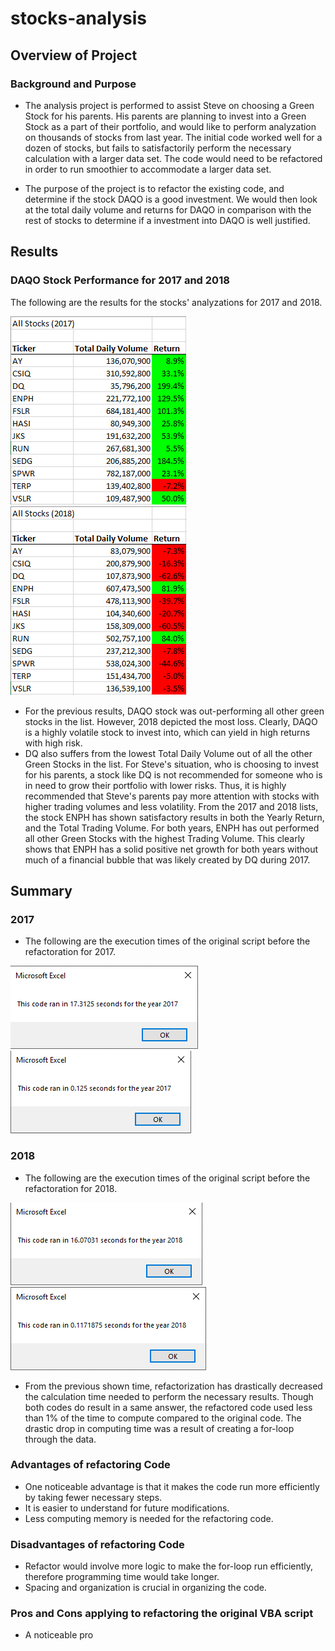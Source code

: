 # stocks-analysis

## Overview of Project

### Background and Purpose
* The analysis project is performed to assist Steve on choosing a Green Stock for his parents. His parents are planning to invest into a Green Stock as a part of their portfolio, and would like to perform analyzation on thousands of stocks from last year. The initial code worked well for a dozen of stocks, but fails to satisfactorily perform the necessary calculation with a larger data set. The code would need to be refactored in order to run smoothier to accommodate a larger data set. 

* The purpose of the project is to refactor the existing code, and determine if the stock DAQO is a good investment. We would then look at the total daily volume and returns for DAQO in comparison with the rest of stocks to determine if a investment into DAQO is well justified. 

## Results

### DAQO Stock Performance for 2017 and 2018

The following are the results for the stocks' analyzations for 2017 and 2018.

![2017_results](Resources/2017_results.png)
![2018_results](Resources/2018_results.png)

* For the previous results, DAQO stock was out-performing all other green stocks in the list. However, 2018 depicted the most loss. Clearly, DAQO is a highly volatile stock to invest into, which can yield in high returns with high risk.
* DQ also suffers from the lowest Total Daily Volume out of all the other Green Stocks in the list. For Steve's situation, who is choosing to invest for his parents, a stock like DQ is not recommended for someone who is in need to grow their portfolio with lower risks. Thus, it is highly recommended that Steve's parents pay more attention with stocks with higher trading volumes and less volatility. From the 2017 and 2018 lists, the stock ENPH has shown satisfactory results in both the Yearly Return, and the Total Trading Volume. For both years, ENPH has out performed all other Green Stocks with the highest Trading Volume. This clearly shows that ENPH has a solid positive net growth for both years without much of a financial bubble that was likely created by DQ during 2017. 

## Summary 

### 2017
* The following are the execution times of the original script before the refactoration for 2017. 


![2017_Original](Resources/2017_Original.png)
![VBA_Challenge_2017](Resources/VBA_Challenge_2017.png)

### 2018
* The following are the execution times of the original script before the refactoration for 2018. 

![2018_Original](Resources/2018_Original.png)
![VBA_Challenge_2018](Resources/VBA_Challenge_2018.png)

* From the previous shown time, refactorization has drastically decreased the calculation time needed to perform the necessary results. Though both codes do result in a same answer, the refactored code used less than 1% of the time to compute compared to the original code. The drastic drop in computing time was a result of creating a for-loop through the data. 

### Advantages of refactoring Code
* One noticeable advantage is that it makes the code run more efficiently by taking fewer necessary steps. 
* It is easier to understand for future modifications. 
* Less computing memory is needed for the refactoring code. 

### Disadvantages of refactoring Code
* Refactor would involve more logic to make the for-loop run efficiently, therefore programming time would take longer. 
* Spacing and organization is crucial in organizing the code. 

### Pros and Cons applying to refactoring the original VBA script
* A noticeable pro
